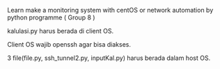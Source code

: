 Learn make a monitoring system with centOS or network automation by python programme ( Group 8 )

kalulasi.py harus berada di client OS.

Client OS wajib openssh agar bisa diakses.

3 file(file.py, ssh_tunnel2.py, inputKal.py) harus berada dalam host OS.
